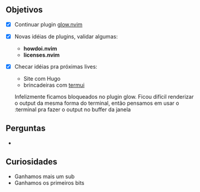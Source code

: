 ## Objetivos

- [x] Continuar plugin [glow.nvim](https://github.com/npxbr/glow.nvim)
- [x] Novas idéias de plugins, validar algumas: 
  - **howdoi.nvim**
  - **licenses.nvim**
- [x] Checar idéias pra próximas lives: 
  - Site com Hugo
  - brincadeiras com [termui](https://github.com/gizak/termui)
  
  Infelizmente ficamos bloqueados no plugin glow. Ficou difícil renderizar o output da mesma forma do terminal, então pensamos em usar o :terminal pra fazer o output no buffer da janela

## Perguntas

-

## Curiosidades

- Ganhamos mais um sub
- Ganhamos os primeiros bits
